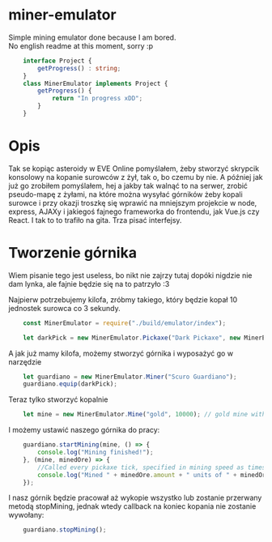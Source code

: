 # miner-emulator
Simple mining emulator done because I am bored.  
No english readme at this moment, sorry :p

```typescript
    interface Project {
        getProgress() : string;
    }
    class MinerEmulator implements Project {
        getProgress() {
            return "In progress xDD";
        }
    }
```

# Opis
Tak se kopiąc asteroidy w EVE Online pomyślałem, żeby stworzyć skrypcik konsolowy na kopanie surowców z żył, tak o, bo czemu by nie. A później jak już go zrobiłem pomyślałem, hej a jakby tak walnąć to na serwer, zrobić pseudo-mapę z żyłami, na które można wysyłać górników żeby kopali surowce i przy okazji troszkę się wprawić na mniejszym projekcie w node, express, AJAXy i jakiegoś fajnego frameworka do frontendu, jak Vue.js czy React. I tak to to trafiło na gita. Trza pisać interfejsy.

# Tworzenie górnika
Wiem pisanie tego jest useless, bo nikt nie zajrzy tutaj dopóki nigdzie nie dam lynka, ale fajnie będzie się na to patrzyło :3

Najpierw potrzebujemy kilofa, zróbmy takiego, który będzie kopał 10 jednostek surowca co 3 sekundy.
```javascript
    const MinerEmulator = require("./build/emulator/index");

    let darkPick = new MinerEmulator.Pickaxe("Dark Pickaxe", new MinerEmulator.MiningSpeed(10, 3000)); // 10 units of ore per 3000ms
```
A jak już mamy kilofa, możemy stworzyć górnika i wyposażyć go w narzędzie
```javascript
    let guardiano = new MinerEmulator.Miner("Scuro Guardiano");
    guardiano.equip(darkPick);
```
Teraz tylko stworzyć kopalnie
```javascript
    let mine = new MinerEmulator.Mine("gold", 10000); // gold mine with 10000 units of ore
```
I możemy ustawić naszego górnika do pracy:
```javascript
    guardiano.startMining(mine, () => {
        console.log("Mining finished!");
    }, (mine, minedOre) => {
        //Called every pickaxe tick, specified in mining speed as timestamp
        console.log("Mined " + minedOre.amount + " units of " + minedOre.type + " ore!");
    });
```

I nasz górnik będzie pracował aż wykopie wszystko lub zostanie przerwany metodą stopMining, jednak wtedy callback na koniec kopania nie zostanie wywołany:

```javascript
    guardiano.stopMining();
```
